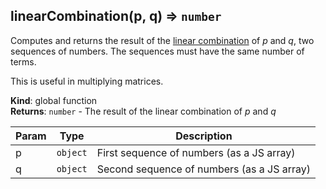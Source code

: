 <a name="linearCombination"></a>

## linearCombination(p, q) ⇒ <code>number</code>
Computes and returns the result of the [linear combination][lncmb] of *p*
and *q*, two sequences of numbers. The sequences must have the same number of
terms.

This is useful in multiplying matrices.

[lncmb]: https://en.wikipedia.org/wiki/Linear_combination

**Kind**: global function  
**Returns**: <code>number</code> - The result of the linear combination of *p* and *q*  

| Param | Type | Description |
| --- | --- | --- |
| p | <code>object</code> | First sequence of numbers (as a JS array) |
| q | <code>object</code> | Second sequence of numbers (as a JS array) |

